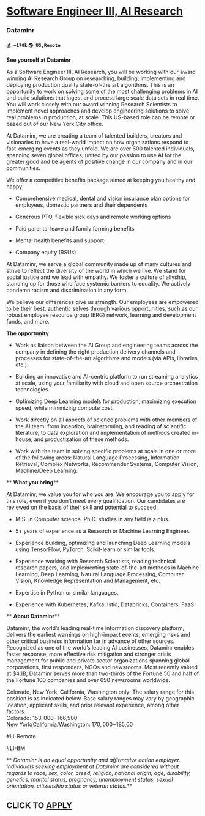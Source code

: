 # [Software Engineer III, AI Research](https://www.remotewlb.com/apply/software-engineer-iii-ai-research)  
### Dataminr  
#### `💰 ~170k` `🌎 US,Remote`  

**See yourself at Dataminr**

As a Software Engineer III, AI Research, you will be working with our award winning AI Research Group on researching, building, implementing and deploying production quality state-of-the art algorithms. This is an opportunity to work on solving some of the most challenging problems in AI and build solutions that ingest and process large scale data sets in real time. You will work closely with our award winning Research Scientists to implement novel approaches and develop engineering solutions to solve real problems in production, at scale. This US-based role can be remote or based out of our New York City office.

At Dataminr, we are creating a team of talented builders, creators and visionaries to have a real-world impact on how organizations respond to fast-emerging events as they unfold. We are over 600 talented individuals, spanning seven global offices, united by our passion to use AI for the greater good and be agents of positive change in our company and in our communities.

We offer a competitive benefits package aimed at keeping you healthy and happy:

  * Comprehensive medical, dental and vision insurance plan options for employees, domestic partners and their dependents

  * Generous PTO, flexible sick days and remote working options

  * Paid parental leave and family forming benefits

  * Mental health benefits and support

  * Company equity (RSUs)

​At Dataminr, we serve a global community made up of many cultures and strive to reflect the diversity of the world in which we live. We stand for social justice and we lead with empathy. We foster a culture of allyship, standing up for those who face systemic barriers to equality. We actively condemn racism and discrimination in any form.

We believe our differences give us strength. Our employees are empowered to be their best, authentic selves through various opportunities, such as our robust employee resource group (ERG) network, learning and development funds, and more.

****The opportunity****

  * Work as liaison between the AI Group and engineering teams across the company in defining the right production delivery channels and processes for state-of-the-art algorithms and models (via APIs, libraries, etc.).

  * Building an innovative and AI-centric platform to run streaming analytics at scale, using your familiarity with cloud and open source orchestration technologies.

  * Optimizing Deep Learning models for production, maximizing execution speed, while minimizing compute cost.

  * Work directly on all aspects of science problems with other members of the AI team: from inception, brainstorming, and reading of scientific literature, to data exploration and implementation of methods created in-house, and productization of these methods.

  * Work with the team in solving specific problems at scale in one or more of the following areas: Natural Language Processing, Information Retrieval, Complex Networks, Recommender Systems, Computer Vision, Machine/Deep Learning.

 ** **What you bring****

At Dataminr, we value you for who you are. We encourage you to apply for this role, even if you don’t meet every qualification. Our candidates are reviewed on the basis of their skill and potential to succeed.

  * M.S. in Computer science. Ph.D. studies in any field is a plus.

  * 5+ years of experience as a Research or Machine Learning Engineer.

  * Experience building, optimizing and launching Deep Learning models using TensorFlow, PyTorch, Scikit-learn or similar tools.

  * Experience working with Research Scientists, reading technical research papers, and implementing state-of-the-art methods in Machine Learning, Deep Learning, Natural Language Processing, Computer Vision, Knowledge Representation and Management, etc.

  * Expertise in Python or similar languages.

  * Experience with Kubernetes, Kafka, Istio, Databricks, Containers, FaaS

 ** **About Dataminr****

Dataminr, the world’s leading real-time information discovery platform, delivers the earliest warnings on high-impact events, emerging risks and other critical business information far in advance of other sources. Recognized as one of the world’s leading AI businesses, Dataminr enables faster response, more effective risk mitigation and stronger crisis management for public and private sector organizations spanning global corporations, first responders, NGOs and newsrooms. Most recently valued at $4.1B, Dataminr serves more than two-thirds of the Fortune 50 and half of the Fortune 100 companies and over 650 newsrooms worldwide.

Colorado, New York, California, Washington only: The salary range for this position is as indicated below. Base salary ranges may vary by geographic location, applicant skills, and prior relevant experience, among other factors.  
Colorado: $153,000-$166,500  
New York/California/Washington: $170,000-$185,00

#LI-Remote

#LI-BM

 ** _Dataminr is an equal opportunity and affirmative action employer. Individuals seeking employment at Dataminr are considered without regards to race, sex, color, creed, religion, national origin, age, disability, genetics, marital status, pregnancy, unemployment status, sexual orientation, citizenship status or veteran status._**

  
## CLICK TO [APPLY](https://www.remotewlb.com/apply/software-engineer-iii-ai-research)

